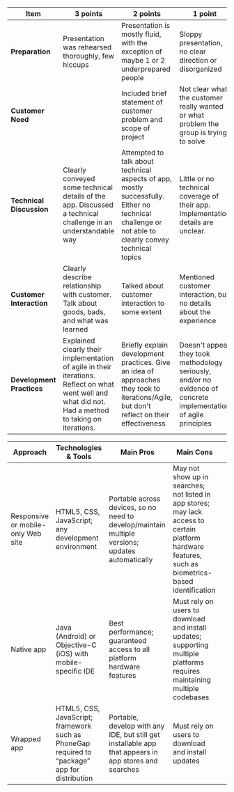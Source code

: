 |<b>Item</b>|<b>3 points</b>|<b>2 points</b>|<b>1 point</b>|
|-|-|-|-|
|<b>Preparation</b>|Presentation was rehearsed thoroughly, few hiccups|Presentation is mostly fluid, with the exception of maybe 1 or 2 underprepared people|Sloppy presentation, no clear direction or disorganized|
|<b>Customer Need</b>||Included brief statement of customer problem and scope of project|Not clear what the customer really wanted or what problem the group is trying to solve|
|<b>Technical Discussion</b>|Clearly conveyed some technical details of the app.  Discussed a technical challenge in an understandable way|Attempted to talk about technical aspects of app, mostly successfully. Either no technical challenge or not able to clearly convey technical topics|Little or no technical coverage of their app.  Implementation details are unclear.|
|<b>Customer Interaction</b>|Clearly describe relationship with customer. Talk about goods, bads, and what was learned|Talked about customer interaction to some extent|Mentioned customer interaction, but no details about the experience|
|<b>Development Practices</b>|Explained clearly their implementation of agile in their iterations. Reflect on what went well and what did not.  Had a method to taking on iterations.|Briefly explain development practices.  Give an idea of approaches they took to iterations/Agile, but don't reflect on their effectiveness|Doesn't appear they took methodology seriously, and/or no evidence of concrete implementation of agile principles|


|<b>Approach</b>|<b>Technologies \& Tools</b>|<b>Main Pros</b>|<b>Main Cons</b>||
|-|-|-|-|-|
|Responsive or mobile-only Web site|HTML5, CSS, JavaScript; any development environment|Portable across devices, so no need to develop/maintain multiple versions; updates automatically|May not show up in searches; not listed in app stores; may lack access to certain platform hardware features, such as biometrics-based identification||
|Native app|Java (Android) or Objective-C (iOS) with mobile-specific IDE|Best performance; guaranteed access to all platform hardware features|Must rely on users to download and install updates; supporting multiple platforms requires maintaining multiple codebases||
|Wrapped app|HTML5, CSS, JavaScript; framework such as PhoneGap required to “package” app for distribution|Portable, develop with any IDE, but still get installable app that appears in app stores and searches|Must rely on users to download and install updates||